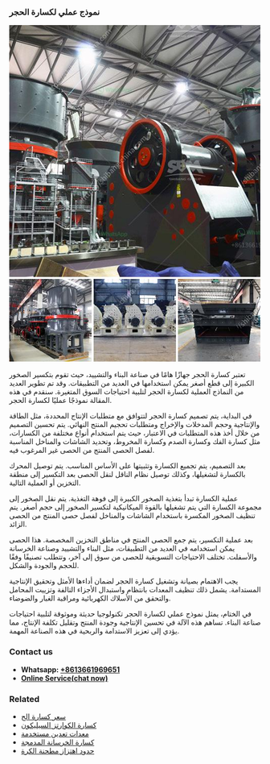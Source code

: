<h3>نموذج عملي لكسارة الحجر</h3><img src='1701854405.jpg' alt=''><p>تعتبر كسارة الحجر جهازًا هامًا في صناعة البناء والتشييد، حيث تقوم بتكسير الصخور الكبيرة إلى قطع أصغر يمكن استخدامها في العديد من التطبيقات. وقد تم تطوير العديد من النماذج العملية لكسارة الحجر لتلبية احتياجات السوق المتغيرة. سنقدم في هذه المقالة نموذجًا عمليًا لكسارة الحجر.</p><p>في البداية، يتم تصميم كسارة الحجر لتتوافق مع متطلبات الإنتاج المحددة، مثل الطاقة والإنتاجية وحجم المدخلات والإخراج ومتطلبات تحجيم المنتج النهائي. يتم تحسين التصميم من خلال أخذ هذه المتطلبات في الاعتبار، حيث يتم استخدام أنواع مختلفة من الكسارات، مثل كسارة الفك وكسارة الصدم وكسارة المخروط، وتحديد الشاشات والمناخل المناسبة لفصل الحصى المنتج من الحصى غير المرغوب فيه.</p><p>بعد التصميم، يتم تجميع الكسارة وتثبيتها على الأساس المناسب. يتم توصيل المحرك بالكسارة لتشغيلها، وكذلك توصيل نظام الناقل لنقل الحصى بعد التكسير إلى منطقة التخزين أو العملية التالية.</p><p>عملية الكسارة تبدأ بتغذية الصخور الكبيرة إلى فوهة التغذية. يتم نقل الصخور إلى مجموعة الكسارة التي يتم تشغيلها بالقوة الميكانيكية لتكسير الصخور إلى حجم أصغر. يتم تنظيف الصخور المكسرة باستخدام الشاشات والمناخل لفصل حصى المنتج من الحصى الزائد.</p><p>بعد عملية التكسير، يتم جمع الحصى المنتج في مناطق التخزين المخصصة. هذا الحصى يمكن استخدامه في العديد من التطبيقات، مثل البناء والتشييد وصناعة الخرسانة والأسفلت. تختلف الاحتياجات التسويقية للحصى من سوق إلى آخر، وتتطلب تصنيفًا وفقًا للحجم والجودة والشكل.</p><p>يجب الاهتمام بصيانة وتشغيل كسارة الحجر لضمان أداءها الأمثل وتحقيق الإنتاجية المستدامة. يشمل ذلك تنظيف المعدات بانتظام واستبدال الأجزاء التالفة وتزييت المحامل والتحقق من الأسلاك الكهربائية ومراقبة الغبار والضوضاء.</p><p>في الختام، يمثل نموذج عملي لكسارة الحجر تكنولوجيا حديثة وموثوقة لتلبية احتياجات صناعة البناء. تساهم هذه الآلة في تحسين الإنتاجية وجودة المنتج وتقليل تكلفة الإنتاج، مما يؤدي إلى تعزيز الاستدامة والربحية في هذه الصناعة المهمة.</p><h3>Contact us</h3><ul><li><strong>Whatsapp:&nbsp;<a href="https://wa.me/8613661969651">+8613661969651</a></strong></li><li><a href="https://swt.shibang-china.com/?git&amp;zhl&amp;نموذج عملي لكسارة الحجر"><strong>Online Service(chat now)</strong></a></li></ul><h3>Related</h3><ul><li><a href='سعر كسارة الح.md'>سعر كسارة الح</a></li><li><a href='كسارة الكوارتز السيليكون.md'>كسارة الكوارتز السيليكون</a></li><li><a href='معدات تعدين مستخدمة.md'>معدات تعدين مستخدمة</a></li><li><a href='كسارة الخرسانة المدمجة.md'>كسارة الخرسانة المدمجة</a></li><li><a href='حدود اهتزاز مطحنة الكرة.md'>حدود اهتزاز مطحنة الكرة</a></li></ul>